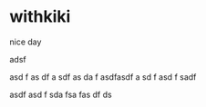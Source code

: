 withkiki
========
nice day


adsf

asd
f
as
df
a
sdf
as
da
f
asdfasdf
a
sd
f
asd
f
sadf

asdf
asd
f
sda
fsa
fas
df
ds
